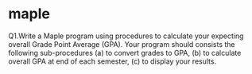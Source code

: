 # maple
Q1.Write a Maple program using procedures to calculate your expecting
overall Grade Point Average (GPA). Your program should consists
the following sub-procedures
(a) to convert grades to GPA,
(b) to calculate overall GPA at end of each semester,
(c) to display your results.
